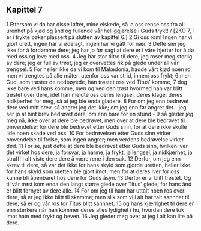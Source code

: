 ## Kapittel 7

1 Ettersom vi da har disse løfter, mine elskede, så la oss rense oss fra all urenhet på kjød og ånd og fullende vår helliggjørelse i Guds frykt! / [2KO 7, 1 er i trykte bøker plassert på slutten av kapittel 6.]
2 Gi oss rom! Ingen har vi gjort urett, ingen har vi ødelagt, ingen har vi gått for nær.
3 Dette sier jeg ikke for å fordømme dere; jeg har jo før sagt at dere er i våre hjerter for å dø med oss og leve med oss.
4 Jeg har stor tiltro til dere; jeg roser meg storlig av dere; jeg er full av trøst, jeg er overvettes rik på glede under all vår trengsel.
5 For heller ikke da vi kom til Makedonia, hadde vårt kjød noen ro, men vi trengtes på alle måter: utenfor oss var strid, inneni oss frykt;
6 men Gud, som trøster de nedbøyede, han trøstet oss ved Titus' komme,
7 dog ikke bare ved hans komme, men og ved den trøst hvormed han var blitt trøstet over dere, idet han meldte oss deres lengsel, deres klage, deres nidkjærhet for meg, så at jeg ble enda gladere.
8 For om jeg enn bedrøvet dere ved mitt brev, så angrer jeg det ikke; om jeg enn før angret det - jeg ser jo at hint brev bedrøvet dere, om enn bare for en stund -
9 så gleder jeg meg nå, ikke over at dere ble bedrøvet, men over at dere ble bedrøvet til omvendelse; for dere ble bedrøvet etter Guds sinn, for at dere ikke skulle lide noen skade ved oss.
10 For bedrøvelsen etter Guds sinn virker omvendelse til frelse, som ingen angrer; men verdens bedrøvelse virker død.
11 For se, just dette at dere ble bedrøvet etter Guds sinn, hvilken iver det virket hos dere, ja forsvar, ja harme, ja frykt, ja lengsel, ja nidkjærhet, ja straff! I alt viste dere dere å være rene i den sak.
12 Derfor, om jeg enn skrev til dere, så var det ikke for hans skyld som gjorde uretten, heller ikke for hans skyld som uretten ble gjort imot, men for at deres iver for oss kunne bli åpenbaret hos dere for Guds åsyn.
13 Derfor er vi blitt trøstet. Og til vår trøst kom enda den langt større glede over Titus' glede; for hans ånd er blitt fornyet av dere alle.
14 For om jeg til ham har uttalt noen ros over dere, så er jeg ikke blitt til skamme; men slik som vi i alt har talt sannhet til dere, så er og vår ros for Titus blitt sannhet,
15 og hans kjærlighet til dere er enn sterkere når han kommer deres alles lydighet i hu, hvordan dere tok imot ham med frykt og beven.
16 Jeg gleder meg over at jeg i alt kan lite på dere.
